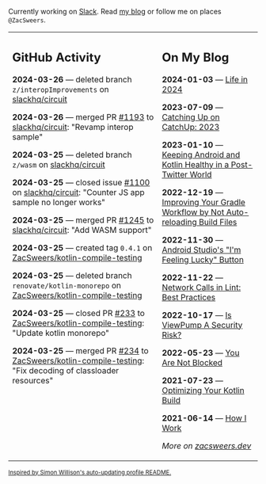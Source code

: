 Currently working on [Slack](https://slack.com/). Read [my blog](https://zacsweers.dev/) or follow me on places `@ZacSweers`.

<table><tr><td valign="top" width="60%">

## GitHub Activity
<!-- githubActivity starts -->
**2024-03-26** — deleted branch `z/interopImprovements` on [slackhq/circuit](https://github.com/slackhq/circuit)

**2024-03-26** — merged PR [#1193](https://github.com/slackhq/circuit/pull/1193) to [slackhq/circuit](https://github.com/slackhq/circuit): "Revamp interop sample"

**2024-03-25** — deleted branch `z/wasm` on [slackhq/circuit](https://github.com/slackhq/circuit)

**2024-03-25** — closed issue [#1100](https://github.com/slackhq/circuit/issues/1100) on [slackhq/circuit](https://github.com/slackhq/circuit): "Counter JS app sample no longer works"

**2024-03-25** — merged PR [#1245](https://github.com/slackhq/circuit/pull/1245) to [slackhq/circuit](https://github.com/slackhq/circuit): "Add WASM support"

**2024-03-25** — created tag `0.4.1` on [ZacSweers/kotlin-compile-testing](https://github.com/ZacSweers/kotlin-compile-testing)

**2024-03-25** — deleted branch `renovate/kotlin-monorepo` on [ZacSweers/kotlin-compile-testing](https://github.com/ZacSweers/kotlin-compile-testing)

**2024-03-25** — closed PR [#233](https://github.com/ZacSweers/kotlin-compile-testing/pull/233) to [ZacSweers/kotlin-compile-testing](https://github.com/ZacSweers/kotlin-compile-testing): "Update kotlin monorepo"

**2024-03-25** — merged PR [#234](https://github.com/ZacSweers/kotlin-compile-testing/pull/234) to [ZacSweers/kotlin-compile-testing](https://github.com/ZacSweers/kotlin-compile-testing): "Fix decoding of classloader resources"
<!-- githubActivity ends -->
</td><td valign="top" width="40%">

## On My Blog
<!-- blog starts -->
**2024-01-03** — [Life in 2024](https://www.zacsweers.dev/life-in-2024/)

**2023-07-09** — [Catching Up on CatchUp: 2023](https://www.zacsweers.dev/catching-up-on-catchup-2023/)

**2023-01-10** — [Keeping Android and Kotlin Healthy in a Post-Twitter World](https://www.zacsweers.dev/keeping-android-healthy/)

**2022-12-19** — [Improving Your Gradle Workflow by Not Auto-reloading Build Files](https://www.zacsweers.dev/improving-your-workflow-by-not-auto-reloading-build-files/)

**2022-11-30** — [Android Studio's "I'm Feeling Lucky" Button](https://www.zacsweers.dev/android-studios-im-feeling-lucky-button/)

**2022-11-22** — [Network Calls in Lint: Best Practices](https://www.zacsweers.dev/network-calls-in-lint-best-practices/)

**2022-10-17** — [Is ViewPump A Security Risk?](https://www.zacsweers.dev/is-viewpump-a-security-risk/)

**2022-05-23** — [You Are Not Blocked](https://www.zacsweers.dev/you-are-not-blocked/)

**2021-07-23** — [Optimizing Your Kotlin Build](https://www.zacsweers.dev/optimizing-your-kotlin-build/)

**2021-06-14** — [How I Work](https://www.zacsweers.dev/how-i-work/)
<!-- blog ends -->
_More on [zacsweers.dev](https://zacsweers.dev/)_
</td></tr></table>

<sub><a href="https://simonwillison.net/2020/Jul/10/self-updating-profile-readme/">Inspired by Simon Willison's auto-updating profile README.</a></sub>